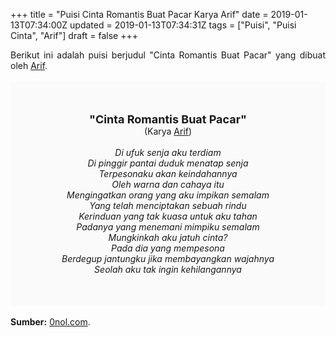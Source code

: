 +++
title = "Puisi Cinta Romantis Buat Pacar Karya Arif"
date = 2019-01-13T07:34:00Z
updated = 2019-01-13T07:34:31Z
tags = ["Puisi", "Puisi Cinta", "Arif"]
draft = false
+++

<div dir="ltr" style="text-align: left;" trbidi="on"><div dir="ltr" style="text-align: left;" trbidi="on"><div dir="ltr" style="text-align: left;" trbidi="on"><div style="text-align: justify;">Berikut ini adalah puisi berjudul "Cinta Romantis Buat Pacar" yang dibuat oleh <a href="https://www.0nol.com/" target="_blank">Arif</a>. </div><br /><div style="background: #FAFAFA; font-size: 14px; height: auto; margin: 0 auto; padding: 50px; text-align: center; width: auto;"><span style="font-size: 18px;"><b>"Cinta Romantis Buat Pacar"</b></span><br />(Karya <a href="https://www.sekata.web.id/tags/arif" target="_blank">Arif</a>) <br /><br /><i>Di ufuk senja aku terdiam<br />Di pinggir pantai duduk menatap senja<br />Terpesonaku akan keindahannya<br />Oleh warna dan cahaya itu<br />Mengingatkan orang yang aku impikan semalam<br />Yang telah menciptakan sebuah rindu<br />Kerinduan yang tak kuasa untuk aku tahan<br />Padanya yang menemani mimpiku semalam<br />Mungkinkah aku jatuh cinta?<br />Pada dia yang mempesona<br />Berdegup jantungku jika membayangkan wajahnya<br />Seolah aku tak ingin kehilangannya</i> </div></div></div><br /><div style="text-align: justify;"><b>Sumber:</b> <a href="https://www.0nol.com/puisi-cinta">0nol.com</a>.</div></div>
